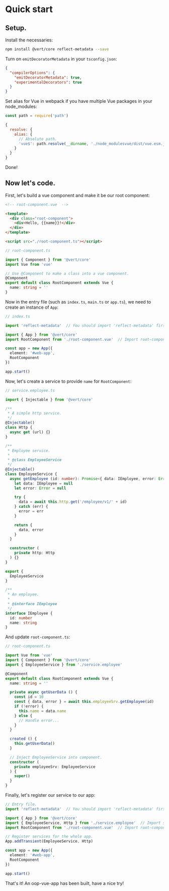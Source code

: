 # Quick start

## Setup.

Install the necessaries:

```bash
npm install @vert/core reflect-metadata --save
```

Turn on `emitDecoratorMetadata` in your `tsconfig.json`:

```json
{
  "compilerOptions": {
    "emitDecoratorMetadata": true,
    "experimentalDecorators": true
  }
}
```

Set alias for Vue in webpack if you have multiple Vue packages in your node_modules:

```js
const path = require('path')

{
  resolve: {
    alias: {
      // Absolute path.
      'vue$': path.resolve(__dirname, './node_modulesvue/dist/vue.esm.js')
    }
  }
}
```

Done!

## Now let's code.

First, let's build a vue component and make it be our root component:

```html
<!-- root-component.vue  -->

<template>
  <div class="root-component">
    <div>Hello, {{name}}!</div>
  </div>
</template> 

<script src="./root-component.ts"></script>
```

```typescript
// root-component.ts

import { Component } from '@vert/core'
import Vue from 'vue'

// Use @Component to make a class into a vue component.
@Component
export default class RootComponent extends Vue {
  name: string = ''  
}
```

Now in the entry file (such as `index.ts`, `main.ts` or `app.ts`), we need to create an instance of `App`:

```typescript
// index.ts

import 'reflect-metadata'  // You should import 'reflect-metadata' first.

import { App } from '@vert/core'
import RootComponent from './root-component.vue'  // Import root-component.vue

const app = new App({
  element: '#web-app',
  RootComponent
})

app.start()
```

Now, let's create a service to provide `name` for `RootComponent`:

```typescript
// service.employee.ts

import { Injectable } from '@vert/core'

/**
 * A simple http service.
 */
@Injectable()
class Http {
  async get (url) {}
}

/**
 * Employee service.
 *
 * @class EmployeeService
 */
@Injectable()
class EmployeeService {
  async getEmployee (id: number): Promise<{ data: IEmployee, error: Error }> {
    let data: IEmployee = null
    let error: Error = null

    try {
      data = await this.http.get('/employee/v1/' + id)
    } catch (err) {
      error = err
    }

    return {
      data, error
    }
  }

  constructor (
    private http: Http
  ) {}
}

export {
  EmployeeService
}

/**
 * An employee.
 *
 * @interface IEmployee
 */
interface IEmployee {
  id: number
  name: string
}
```

And update `root-component.ts`:

```typescript
// root-component.ts

import Vue from 'vue'
import { Component } from '@vert/core'
import { EmployeeService } from './service.employee'

@Component
export default class RootComponent extends Vue {
  name: string = ''

  private async getUserData () {
    const id = 10
    const { data, error } = await this.employeeSrv.getEmployee(id)
    if (!error) {
      this.name = data.name
    } else {
      // Handle error...
    }
  }

  created () {
    this.getUserData()
  }

  // Inject EmployeeService into component.
  constructor (
    private employeeSrv: EmployeeService
  ) {
    super()
  }
}
```

Finally, let's register our service to our app:

```typescript
// Entry file.
import 'reflect-metadata'  // You should import 'reflect-metadata' first.

import { App } from '@vert/core'
import { EmployeeService, Http } from './service.employee'  // Import services.
import RootComponent from './root-component.vue'  // Import root-component.vue

// Register services for the whole app.
App.addTransient(EmployeeService, Http)

const app = new App({
  element: '#web-app',
  RootComponent
})

app.start()
```

That's it! An oop-vue-app has been built, have a nice try!
